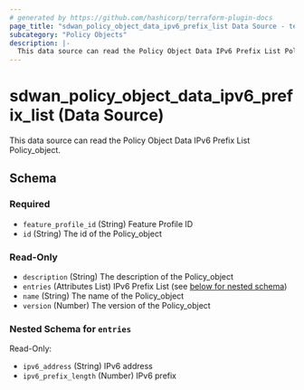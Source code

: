 ```yaml
---
# generated by https://github.com/hashicorp/terraform-plugin-docs
page_title: "sdwan_policy_object_data_ipv6_prefix_list Data Source - terraform-provider-sdwan"
subcategory: "Policy Objects"
description: |-
  This data source can read the Policy Object Data IPv6 Prefix List Policy_object.
---
```


# sdwan_policy_object_data_ipv6_prefix_list (Data Source)

This data source can read the Policy Object Data IPv6 Prefix List Policy_object.



<!-- schema generated by tfplugindocs -->
## Schema

### Required

- `feature_profile_id` (String) Feature Profile ID
- `id` (String) The id of the Policy_object

### Read-Only

- `description` (String) The description of the Policy_object
- `entries` (Attributes List) IPv6 Prefix List (see [below for nested schema](#nestedatt--entries))
- `name` (String) The name of the Policy_object
- `version` (Number) The version of the Policy_object

<a id="nestedatt--entries"></a>
### Nested Schema for `entries`

Read-Only:

- `ipv6_address` (String) IPv6 address
- `ipv6_prefix_length` (Number) IPv6 prefix
